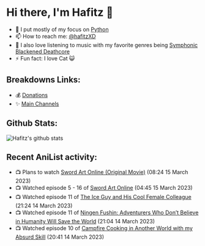 # Hi there, I'm Hafitz 👋
- 🐍 I put mostly of my focus on [Python](https://python.org)
- 📫 How to reach me: [@hafitzXD](https://t.me/hafitzXD)
- 🎵 I also love listening to music with my favorite genres being [Symphonic Blackened Deathcore](https://youtu.be/qyYmS_iBcy4)
- ⚡ Fun fact: I love Cat 😺

## Breakdowns Links:
- 💰 [Donations](https://t.me/TheBreakdowns/2)
- ✨ [Main Channels](https://t.me/TheBreakdowns)

## Github Stats:
![Hafitz's github stats](https://github-readme-stats.vercel.app/api?username=breakdowns&show_icons=true&count_private=true&bg_color=00000000&text_color=777)

## Recent AniList activity:
<!-- ANILIST_ACTIVITY:start -->

-   📺 Plans to watch [Sword Art Online (Original Movie)](https://anilist.co/anime/156631) (08:24 15 March 2023)
-   📺 Watched episode 5 - 16 of [Sword Art Online](https://anilist.co/anime/11757) (04:45 15 March 2023)
-   📺 Watched episode 11 of [The Ice Guy and His Cool Female Colleague](https://anilist.co/anime/151252) (21:24 14 March 2023)
-   📺 Watched episode 11 of [Ningen Fushin: Adventurers Who Don’t Believe in Humanity Will Save the World](https://anilist.co/anime/137909) (21:04 14 March 2023)
-   📺 Watched episode 10 of [Campfire Cooking in Another World with my Absurd Skill](https://anilist.co/anime/156067) (20:41 14 March 2023)

<!-- ANILIST_ACTIVITY:end -->
